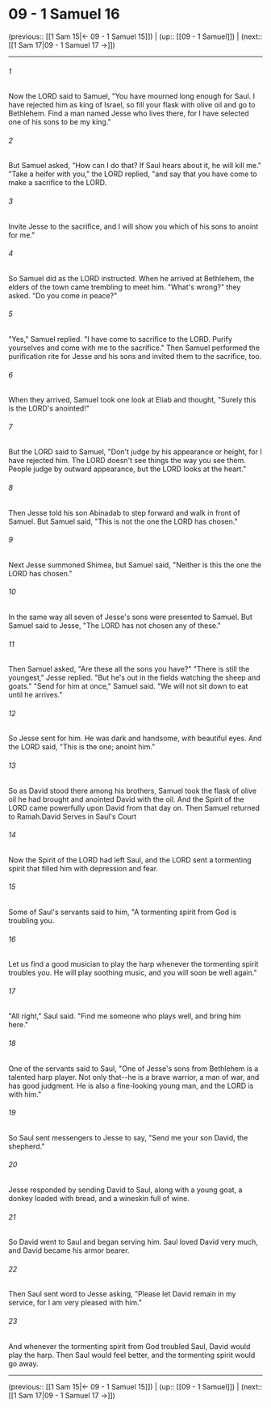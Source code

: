 # 09 - 1 Samuel 16

(previous:: [[1 Sam 15|← 09 - 1 Samuel 15]]) | (up:: [[09 - 1 Samuel]]) | (next:: [[1 Sam 17|09 - 1 Samuel 17 →]])

***


###### 1 
Now the LORD said to Samuel, "You have mourned long enough for Saul. I have rejected him as king of Israel, so fill your flask with olive oil and go to Bethlehem. Find a man named Jesse who lives there, for I have selected one of his sons to be my king." 

###### 2 
But Samuel asked, "How can I do that? If Saul hears about it, he will kill me." "Take a heifer with you," the LORD replied, "and say that you have come to make a sacrifice to the LORD. 

###### 3 
Invite Jesse to the sacrifice, and I will show you which of his sons to anoint for me." 

###### 4 
So Samuel did as the LORD instructed. When he arrived at Bethlehem, the elders of the town came trembling to meet him. "What's wrong?" they asked. "Do you come in peace?" 

###### 5 
"Yes," Samuel replied. "I have come to sacrifice to the LORD. Purify yourselves and come with me to the sacrifice." Then Samuel performed the purification rite for Jesse and his sons and invited them to the sacrifice, too. 

###### 6 
When they arrived, Samuel took one look at Eliab and thought, "Surely this is the LORD's anointed!" 

###### 7 
But the LORD said to Samuel, "Don't judge by his appearance or height, for I have rejected him. The LORD doesn't see things the way you see them. People judge by outward appearance, but the LORD looks at the heart." 

###### 8 
Then Jesse told his son Abinadab to step forward and walk in front of Samuel. But Samuel said, "This is not the one the LORD has chosen." 

###### 9 
Next Jesse summoned Shimea, but Samuel said, "Neither is this the one the LORD has chosen." 

###### 10 
In the same way all seven of Jesse's sons were presented to Samuel. But Samuel said to Jesse, "The LORD has not chosen any of these." 

###### 11 
Then Samuel asked, "Are these all the sons you have?" "There is still the youngest," Jesse replied. "But he's out in the fields watching the sheep and goats." "Send for him at once," Samuel said. "We will not sit down to eat until he arrives." 

###### 12 
So Jesse sent for him. He was dark and handsome, with beautiful eyes. And the LORD said, "This is the one; anoint him." 

###### 13 
So as David stood there among his brothers, Samuel took the flask of olive oil he had brought and anointed David with the oil. And the Spirit of the LORD came powerfully upon David from that day on. Then Samuel returned to Ramah.David Serves in Saul's Court 

###### 14 
Now the Spirit of the LORD had left Saul, and the LORD sent a tormenting spirit that filled him with depression and fear. 

###### 15 
Some of Saul's servants said to him, "A tormenting spirit from God is troubling you. 

###### 16 
Let us find a good musician to play the harp whenever the tormenting spirit troubles you. He will play soothing music, and you will soon be well again." 

###### 17 
"All right," Saul said. "Find me someone who plays well, and bring him here." 

###### 18 
One of the servants said to Saul, "One of Jesse's sons from Bethlehem is a talented harp player. Not only that--he is a brave warrior, a man of war, and has good judgment. He is also a fine-looking young man, and the LORD is with him." 

###### 19 
So Saul sent messengers to Jesse to say, "Send me your son David, the shepherd." 

###### 20 
Jesse responded by sending David to Saul, along with a young goat, a donkey loaded with bread, and a wineskin full of wine. 

###### 21 
So David went to Saul and began serving him. Saul loved David very much, and David became his armor bearer. 

###### 22 
Then Saul sent word to Jesse asking, "Please let David remain in my service, for I am very pleased with him." 

###### 23 
And whenever the tormenting spirit from God troubled Saul, David would play the harp. Then Saul would feel better, and the tormenting spirit would go away.

***

(previous:: [[1 Sam 15|← 09 - 1 Samuel 15]]) | (up:: [[09 - 1 Samuel]]) | (next:: [[1 Sam 17|09 - 1 Samuel 17 →]])
